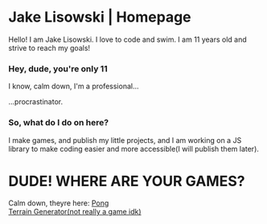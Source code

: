 # Jake Lisowski | Homepage
Hello! I am Jake Lisowski. I love to code and swim. I am 11 years old and strive to reach my goals!
### Hey, dude, you're only 11
I know, calm down, I'm a professional...





...procrastinator.
### So, what do I do on here?
I make games, and publish my little projects, and I am working on a JS library to make coding easier and more accessible(I will publish them later).

# DUDE! WHERE ARE YOUR GAMES?
Calm down, theyre here:
[Pong](https://jmlisowski.github.io/games/pong)   
[Terrain Generator(not really a game idk)](https://jmlisowski.github.io/games/PerlinTerrain)
